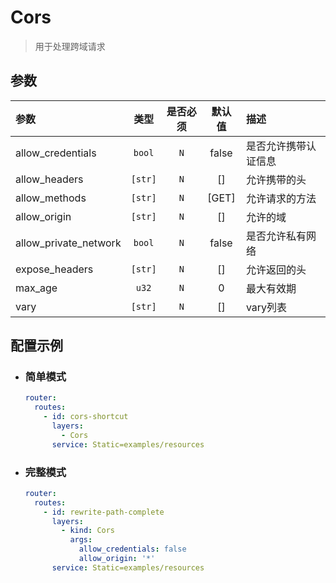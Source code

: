 # Cors

> 用于处理跨域请求

## 参数

| 参数                    |   类型    | 是否必须 |  默认值  | 描述         |
|:----------------------|:-------:|:----:|:-----:|:-----------|
| allow_credentials     | `bool`  | `N`  | false | 是否允许携带认证信息 |
| allow_headers         | `[str]` | `N`  |  []   | 允许携带的头     |
| allow_methods         | `[str]` | `N`  | [GET] | 允许请求的方法    |
| allow_origin          | `[str]` | `N`  |  []   | 允许的域       |
| allow_private_network | `bool`  | `N`  | false | 是否允许私有网络   |
| expose_headers        | `[str]` | `N`  |  []   | 允许返回的头     |
| max_age               |  `u32`  | `N`  |   0   | 最大有效期      |
| vary                  | `[str]` | `N`  |  []   | vary列表     |

## 配置示例

- ### 简单模式

    ```yaml
    router:
      routes:
        - id: cors-shortcut
          layers:
            - Cors
          service: Static=examples/resources
    ```

- ### 完整模式

    ```yaml
    router:
      routes:
        - id: rewrite-path-complete
          layers:
            - kind: Cors
              args:
                allow_credentials: false
                allow_origin: '*'
          service: Static=examples/resources
    ```
